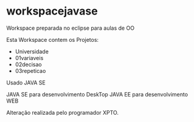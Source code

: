 # workspacejavase
Workspace preparada no eclipse para aulas de OO

Esta Workspace contem os Projetos:
- Universidade
- 01variaveis
- 02decisao
- 03repeticao

Usado JAVA SE

JAVA SE para desenvolvimento DeskTop
JAVA EE para desenvolvimento WEB

Alteração realizada pelo programador XPTO.
